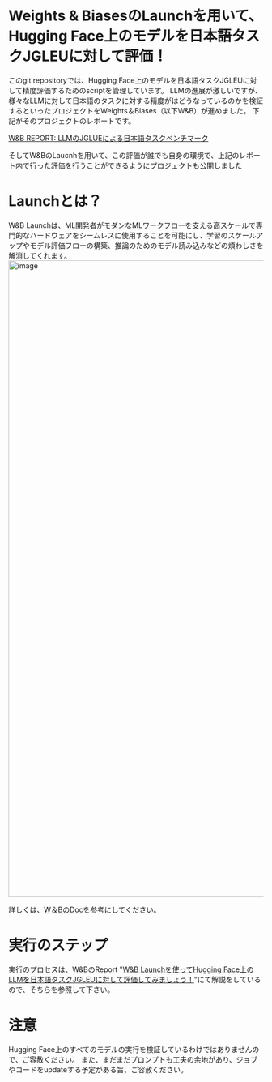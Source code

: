# Weights & BiasesのLaunchを用いて、Hugging Face上のモデルを日本語タスクJGLEUに対して評価！

このgit repositoryでは、Hugging Face上のモデルを日本語タスクJGLEUに対して精度評価するためのscriptを管理しています。
LLMの進展が激しいですが、様々なLLMに対して日本語のタスクに対する精度がはどうなっているのかを検証するといったプロジェクトをWeights＆Biases（以下W&B）が進めました。
下記がそのプロジェクトのレポートです。

[W&B REPORT: LLMのJGLUEによる日本語タスクベンチマーク](https://wandb.ai/wandb/LLM_evaluation_Japan/reports/LLM-JGLUE---Vmlldzo0NTUzMDE2 "LLMのJGLUEによる日本語タスクベンチマーク")

そしてW&BのLaucnhを用いて、この評価が誰でも自身の環境で、上記のレポート内で行った評価を行うことができるようにプロジェクトも公開しました


# Launchとは？
W&B Launchは、ML開発者がモダンなMLワークフローを支える高スケールで専門的なハードウェアをシームレスに使用することを可能にし、学習のスケールアップやモデル評価フローの構築、推論のためのモデル読み込みなどの煩わしさを解消してくれます。
<img width="1257" alt="image" src="https://github.com/olachinkei/llm-evaluation-japanese-task/assets/135185730/01cc695d-65ee-4736-aa9c-a2b2b3eb682a">


詳しくは、[W＆BのDoc](https://docs.wandb.ai/ja/guides/launch#docusaurus_skipToContent_fallback)を参考にしてください。


# 実行のステップ
実行のプロセスは、W&BのReport "[W&B Launchを使ってHugging Face上のLLMを日本語タスクJGLEUに対して評価してみましょう！](https://wandb.ai/wandb/LLM_evaluation_Japan_public/reports/W-B-Launch-Hugging-Face-LLM-JGLEU---Vmlldzo0NzU2MzIz)"にて解説をしているので、そちらを参照して下さい。

# 注意
Hugging Face上のすべてのモデルの実行を検証しているわけではありませんので、ご容赦ください。
また、まだまだプロンプトも工夫の余地があり、ジョブやコードをupdateする予定がある旨、ご容赦ください。



